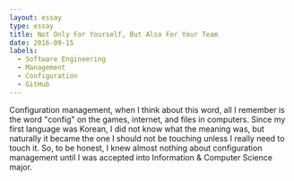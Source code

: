 ```yaml
---
layout: essay
type: essay
title: Not Only For Yourself, But Also For Your Team
date: 2016-09-15
labels:
  - Software Engineering
  - Management
  - Configuration
  - GitHub
---
```


Configuration management, when I think about this word, all I remember is the word "config" on the games, internet, and files in computers. Since my first language was Korean, I did not know what the meaning was, but naturally it became the one I should not be touching unless I really need to touch it. So, to be honest, I knew almost nothing about configuration management until I was accepted into Information & Computer Science major.
